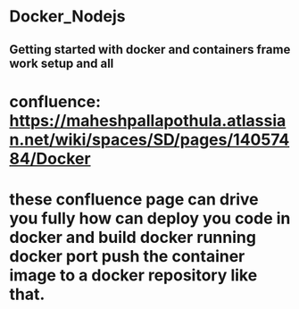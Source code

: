 # Docker_Nodejs

## Getting started with docker and containers frame work setup and all

# confluence: https://maheshpallapothula.atlassian.net/wiki/spaces/SD/pages/14057484/Docker
# these confluence page can drive you fully how can deploy you code in docker and build docker running docker port push the container image to a docker repository like that.